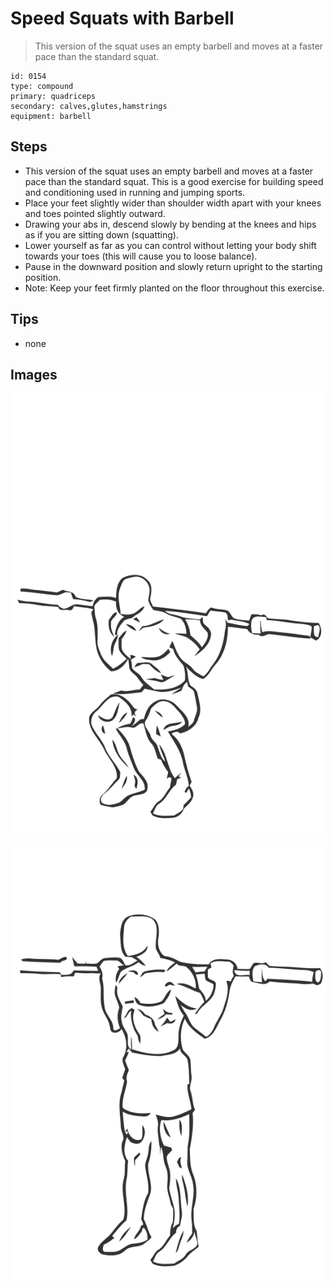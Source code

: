 # Speed Squats with Barbell
> This version of the squat uses an empty barbell and moves at a faster pace than the standard squat.

``` 
id: 0154 
type: compound 
primary: quadriceps 
secondary: calves,glutes,hamstrings 
equipment: barbell 
``` 

## Steps

 - This version of the squat uses an empty barbell and moves at a faster pace than the standard squat. This is a good exercise for building speed and conditioning used in running and jumping sports.
 - Place your feet slightly wider than shoulder width apart with your knees and toes pointed slightly outward.
 - Drawing your abs in, descend slowly by bending at the knees and hips as if you are sitting down (squatting).
 - Lower yourself as far as you can control without letting your body shift towards your toes (this will cause you to loose balance).
 - Pause in the downward position and slowly return upright to the starting position.
 - Note: Keep your feet firmly planted on the floor throughout this exercise.

## Tips

 - none

## Images

![](../svg/0154-relaxation.svg)

![](../svg/0154-tension.svg)
